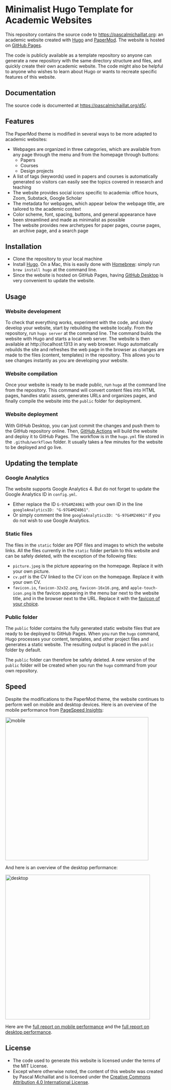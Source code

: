 # Minimalist Hugo Template for Academic Websites

This repository contains the source code to https://pascalmichaillat.org: an academic website created with [Hugo](https://github.com/gohugoio/hugo) and [PaperMod](https://github.com/adityatelange/hugo-PaperMod). The website is hosted on [GitHub Pages](https://docs.github.com/en/pages/getting-started-with-github-pages/about-github-pages).

The code is publicly available as a template repository so anyone can generate a new repository with the same directory structure and files, and quickly create their own academic website. The code might also be helpful to anyone who wishes to learn about Hugo or wants to recreate specific features of this website.

## Documentation

The source code is documented at https://pascalmichaillat.org/d5/.

## Features

The PaperMod theme is modified in several ways to be more adapted to academic websites:

+ Webpages are organized in three categories, which are available from any page through the menu and from the homepage through buttons: 
	* Papers
	* Courses
	* Design projects
+ A list of tags (keywords) used in papers and courses is automatically generated so visitors can easily see the topics covered in research and teaching
+ The website provides social icons specific to academia: office hours, Zoom, Substack, Google Scholar
+ The metadata for webpages, which appear below the webpage title, are tailored to the academic context
+ Color scheme, font, spacing, buttons, and general appearance have been streamlined and made as minimalist as possible
+ The website provides new archetypes for paper pages, course pages, an archive page, and a search page

## Installation

+ Clone the repository to your local machine
+ Install [Hugo](https://gohugo.io/installation/). On a Mac, this is easily done with [Homebrew](https://brew.sh): simply run `brew install hugo` at the command line.
+ Since the website is hosted on GitHub Pages, having [GitHub Desktop](https://desktop.github.com) is very convenient to update the website.

## Usage

### Website development

To check that everything works, experiment with the code, and slowly develop your website, start by rebuilding the website locally. From the repository, run `hugo server` at the command line. The command builds the website with Hugo and starts a local web server. The website is then available at http://localhost:1313 in any web browser. Hugo automatically rebuilds the site and refreshes the web page in the browser as changes are made to the files (content, templates) in the repository. This allows you to see changes instantly as you are developing your website. 

### Website compilation

Once your website is ready to be made public, run `hugo` at the command line from the repository. This command will convert content files into HTML pages, handles static assets, generates URLs and organizes pages, and finally compile the website into the `public` folder for deployment.

### Website deployment

With GitHub Desktop, you can just commit the changes and push them to the GitHub repository online. Then, [GitHub Actions](https://gohugo.io/hosting-and-deployment/hosting-on-github/) will build the website and deploy it to GitHub Pages. The workflow is in the `hugo.yml` file stored in the `.github/workflows` folder. It usually takes a few minutes for the website to be deployed and go live.

## Updating the template

### Google Analytics

The website supports Google Analytics 4. But do not forget to update the Google Analytics ID in `config.yml`. 

+ Either replace the ID `G-97G4MZ4061` with your own ID in the line `googleAnalyticsID: "G-97G4MZ4061"`. 
+ Or simply comment the line `googleAnalyticsID: "G-97G4MZ4061"` if you do not wish to use Google Analytics.

### Static files

The files in the `static` folder are PDF files and images to which the website links. All the files currently in the `static` folder pertain to this website and can be safely deleted, with the exception of the following files:

+ `picture.jpeg` is the picture appearing on the homepage. Replace it with your own picture.
+ `cv.pdf` is the CV linked to the CV icon on the homepage. Replace it with your own CV.
+ `favicon.io`, `favicon-32x32.png`, `favicon-16x16.png`, and `apple-touch-icon.png` is the favicon appearing in the menu bar next to the website title, and in the browser next to the URL. Replace it with the [favicon of your choice](https://favicon.io).

### Public folder

The `public` folder contains the fully generated static website files that are ready to be deployed to GitHub Pages. When you run the `hugo` command, Hugo processes your content, templates, and other project files and generates a static website. The resulting output is placed in the `public` folder by default.

The `public` folder can therefore be  safely deleted. A new version of the `public` folder will be created when you run the `hugo` command from your own repository.

## Speed

Despite the modifications to the PaperMod theme, the website continues to perform well on mobile and desktop devices. Here is an overview of the mobile performance from [PageSpeed Insights](https://pagespeed.web.dev/):

<img width="448" alt="mobile" src="https://github.com/pmichaillat/pmichaillat.github.io/assets/85443660/b54395b0-f9cb-4ad7-8daa-5f86e5f2cddc">

And here is an overview of the desktop performance:

<img width="453" alt="desktop" src="https://github.com/pmichaillat/pmichaillat.github.io/assets/85443660/eff134d2-6097-4bc2-bfd7-4f5c18571789">

Here are the [full report on mobile performance](https://pagespeed.web.dev/analysis/https-pascalmichaillat-org/hl96ythdue?form_factor=mobile) and the [full report on desktop performance](https://pagespeed.web.dev/analysis/https-pascalmichaillat-org/hl96ythdue?form_factor=desktop).

## License

+ The code used to generate this website is licensed under the terms of the MIT License.
+ Except where otherwise noted, the content of this website was created by Pascal Michaillat and is licensed under the [Creative Commons Attribution 4.0 International License](http://creativecommons.org/licenses/by/4.0/).
